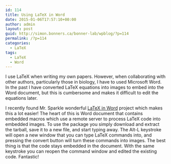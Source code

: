 ```yaml
---
id: 114
title: Using LaTeX in Word
date: 2015-01-06T17:57:10+00:00
author: admin
layout: post
guid: http://simon.bonners.ca/bonner-lab/wpblog/?p=114
permalink: /?p=114
categories:
  - LaTeX
tags:
  - LaTeX
  - Word
---
```

I use LaTeX when writing my own papers. However, when collaborating with other authors, particularly those in biology, I have to used Microsoft Word. In the past I have converted LaTeX equations into images to embed into the Word document, but this is cumbersome and makes it difficult to edit the equations later.

I recently found Mr. Sparkle wonderful [LaTeX in Word](http://sourceforge.net/projects/latexinword/) project which makes this a lot easier! The heart of this is Word document that contains embedded macros which use a remote server to process LaTeX code into embedded images. To use the package you simply download and extract the tarball, save it to a new file, and start typing away. The Alt-L keystroke will open a new window that you can type LaTeX commands into, and pressing the convert button will turn these commands into images. The best thing is that the code stays embedded in the document. With the same keystroke you can reopen the command window and edited the existing code. Fantastic!